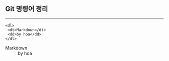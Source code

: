 ## Git 명령어 정리
---
 
 ```
<dl>
  <dt>Markdown</dt>
  <dd>by hoa</dd>
</dl>
 
 ```
 
<dl> 
  <dt>Markdown</dt>
  <dd>by hoa</dd>
</dl> 

